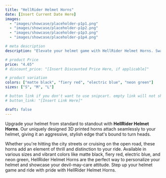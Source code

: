 ```yaml
---
title: "HellRider Helmet Horns"
date: [Insert Current Date Here]
images:
  - "images/showcase/placeholder-p1p1.png"
  - "images/showcase/placeholder-p1p2.png"
  - "images/showcase/placeholder-p1p3.png"
  - "images/showcase/placeholder-p1p4.png"

# meta description
description: "Elevate your helmet game with HellRider Helmet Horns. Swap out the ordinary for the extraordinary with our 3D printed, durable helmet horns. Available in a spectrum of colors to complement your style."

# product Price
price: "4.65"
# discount_price: "[Insert Discounted Price Here, if applicable]"

# product variation
colors: ["matte black", "fiery red", "electric blue", "neon green"]
sizes: ["S", "M", "L"]

# button link if you don't want to use snipcart. empty link will not show button
# button_link: "[Insert Link Here]"

draft: false
---
```


Upgrade your helmet from standard to standout with **HellRider Helmet Horns**. Our uniquely designed 3D printed horns attach seamlessly to your helmet, giving it an aggressive, stylish edge that's bound to turn heads.

Whether you're hitting the city streets or cruising on the open road, these horns add an element of thrill and distinction to your ride. Available in various sizes and vibrant colors like matte black, fiery red, electric blue, and neon green, HellRider Helmet Horns are the perfect way to personalize your helmet and showcase your devil-may-care attitude. Step up your helmet game and ride with pride with HellRider Helmet Horns.
